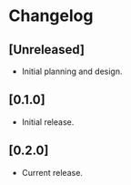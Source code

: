 # Changelog

## [Unreleased]

- Initial planning and design.

## [0.1.0]

- Initial release.

## [0.2.0]

- Current release.

